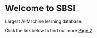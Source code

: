 # Welcome to SBSI

Largest AI Machine learning database.

Click the link below to find out more
[Page 2](https://github.com/extrescs/edot07/blob/main/02/page%202.md#page-2)
